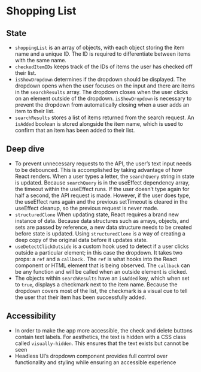 # Shopping List

## State
- `shoppingList` is an array of objects, with each object storing the item name and a unique ID. The ID is required to differentiate between items with the same name.
- `checkedItemIDs`  keeps track of the IDs of items the user has checked off their list.
- `isShowDropdown` determines if the dropdown should be displayed. The dropdown opens when the user focuses on the input and there are items in the `searchResults` array. The dropdown closes when the user clicks on an element outside of the dropdown. `isShowDropdown` is necessary to prevent the dropdown from automatically closing when a user adds an item to their list.
- `searchResults` stores a list of items returned from the search request. An `isAdded` boolean is stored alongside the item name, which is used to confirm that an item has been added to their list.


## Deep dive
- To prevent unnecessary requests to the API, the user’s text input needs to be debounced. This is accomplished by taking advantage of how React renders. When a user types a letter, the `searchQuery` string in state is updated. Because `searchQuery` is in the useEffect dependency array, the timeout within the useEffect runs. If the user doesn’t type again for half a second, the API request is made. However, if the user does type, the useEffect runs again and the previous setTimeout is cleared in the useEffect cleanup, so the previous request is never made. 
- `structuredClone` When updating state, React requires a brand new instance of data. Because data structures such as arrays, objects, and sets are passed by reference, a new data structure needs to be created before state is updated. Using `structuredClone` is a way of creating a deep copy of the original data before it updates state.
- `useDetectClickOutside` is a custom hook used to detect if a user clicks outside a particular element; in this case the dropdown. It takes two props: a `ref` and a `callback.` The `ref` is what hooks into the React component or HTML element that is being observed. The `callback` can be any function and will be called when an outside element is clicked. 
- The objects within `searchResults` have an `isAdded` key, which when set to `true`, displays a checkmark next to the item name. Because the dropdown covers most of the list, the checkmark is a visual cue to tell the user that their item has been successfully added. 

## Accessibility
- In order to make the app more accessible, the check and delete buttons contain text labels. For aesthetics, the text is hidden with a CSS class called `visually-hidden`. This ensures that the text exists but cannot be seen
- Headless UI’s dropdown component provides full control over functionality and styling while ensuring an accessible experience

